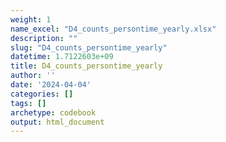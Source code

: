 ```yaml
---
weight: 1
name_excel: "D4_counts_persontime_yearly.xlsx"
description: ""
slug: "D4_counts_persontime_yearly"
datetime: 1.7122603e+09
title: D4_counts_persontime_yearly
author: ''
date: '2024-04-04'
categories: []
tags: []
archetype: codebook
output: html_document
---
```


<div class="tabcontent"></div>
